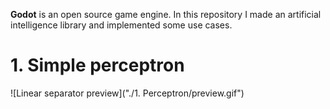 **Godot** is an open source game engine. In this repository I made an artificial intelligence library and implemented some use cases.

# 1. Simple perceptron
![Linear separator preview]("./1. Perceptron/preview.gif")
